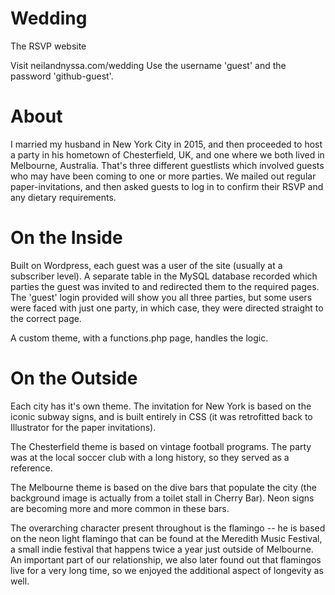 # Wedding
The RSVP website

Visit neilandnyssa.com/wedding
Use the username 'guest' and the password 'github-guest'.

# About
I married my husband in New York City in 2015, and then proceeded to host a party in his hometown of Chesterfield, UK, and one where we both lived in Melbourne, Australia.  That's three different guestlists which involved guests who may have been coming to one or more parties.  We mailed out regular paper-invitations, and then asked guests to log in to confirm their RSVP and any dietary requirements.

# On the Inside
Built on Wordpress, each guest was a user of the site (usually at a subscriber level).  A separate table in the MySQL database recorded which parties the guest was invited to and redirected them to the required pages.  The 'guest' login provided will show you all three parties, but some users were faced with just one party, in which case, they were directed straight to the correct page.

A custom theme, with a functions.php page, handles the logic.

# On the Outside
Each city has it's own theme.  The invitation for New York is based on the iconic subway signs, and is built entirely in CSS (it was retrofitted back to Illustrator for the paper invitations).

The Chesterfield theme is based on vintage football programs.  The party was at the local soccer club with a long history, so they served as a reference.

The Melbourne theme is based on the dive bars that populate the city (the background image is actually from a toilet stall in Cherry Bar).  Neon signs are becoming more and more common in these bars.

The overarching character present throughout is the flamingo -- he is based on the neon light flamingo that can be found at the Meredith Music Festival, a small indie festival that happens twice a year just outside of Melbourne.  An important part of our relationship, we also later found out that flamingos live for a very long time, so we enjoyed the additional aspect of longevity as well.
